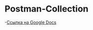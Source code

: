 # Postman-Collection

-[Ссылка на Google Docs](https://docs.google.com/spreadsheets/d/1S2YFgazlVQ-wLGTN5Ij_b_oOugFsRJdHx9KA0GTwF4A/edit#gid=85302494)
